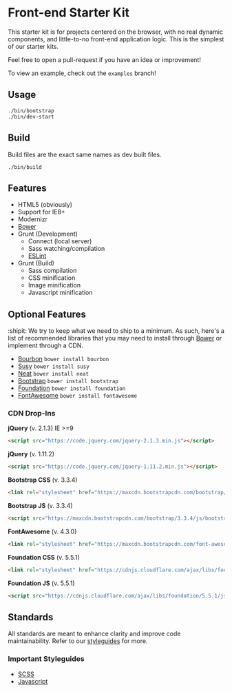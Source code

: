 # Front-end Starter Kit
This starter kit is for projects centered on the browser, with no real dynamic
components, and little-to-no front-end application logic. This is the simplest
of our starter kits.

Feel free to open a pull-request if you have an idea or improvement!

To view an example, check out the `examples` branch!

## Usage
```
./bin/bootstrap
./bin/dev-start
```

## Build
Build files are the exact same names as dev built files.
```
./bin/build
```

## Features
- HTML5 (obviously)
- Support for IE8+
- Modernizr
- [Bower](http://bower.io)
- Grunt (Development)
  - Connect (local server)
  - Sass watching/compilation
  - [ESLint](http://eslint.org/)
- Grunt (Build)
  - Sass compilation
  - CSS minification
  - Image minification
  - Javascript minification

## Optional Features
:shipit: We try to keep what we need to ship to a minimum. As such, here's a
list of recommended libraries that you may need to install through
[Bower](http://bower.io) or implement through a CDN.

- [Bourbon](http://bourbon.io/) `bower install bourbon`
- [Susy](http://susy.oddbird.net/) `bower install susy`
- [Neat](http://neat.bourbon.io/) `bower install neat`
- [Bootstrap](http://getbootstrap.com/getting-started/) `bower install bootstrap`
- [Foundation](http://foundation.zurb.com/) `bower install foundation`
- [FontAwesome](http://fortawesome.github.io/Font-Awesome/icons/) `bower install fontawesome`

### CDN Drop-Ins
**jQuery** (v. 2.1.3) IE >=9
```html
<script src="https://code.jquery.com/jquery-2.1.3.min.js"></script>
```
**jQuery** (v. 1.11.2)
```html
<script src="https://code.jquery.com/jquery-1.11.2.min.js"></script>
```
**Bootstrap CSS** (v. 3.3.4)
```html
<link rel="stylesheet" href="https://maxcdn.bootstrapcdn.com/bootstrap/3.3.4/css/bootstrap.min.css">
```
**Bootstrap JS** (v. 3.3.4)
```html
<script src="https://maxcdn.bootstrapcdn.com/bootstrap/3.3.4/js/bootstrap.min.js"></script>
```
**FontAwesome** (v. 4.3.0)
```html
<link rel="stylesheet" href="https://maxcdn.bootstrapcdn.com/font-awesome/4.3.0/css/font-awesome.min.css">
```
**Foundation CSS** (v. 5.5.1)
```html
<link rel="stylesheet" href="https://cdnjs.cloudflare.com/ajax/libs/foundation/5.5.1/css/foundation.min.css">
```
**Foundation JS** (v. 5.5.1)
```html
<script src="https://cdnjs.cloudflare.com/ajax/libs/foundation/5.5.1/js/foundation.min.js"></script>
```

## Standards
All standards are meant to enhance clarity and improve code maintainability.
Refer to our [styleguides](https://github.com/sq1agency/guides/tree/master/style) for more.

### Important Styleguides
- [SCSS](https://github.com/sq1agency/guides/blob/master/style/Sass.md)
- [Javascript](https://github.com/sq1agency/guides/blob/master/style/Javascript.md)
